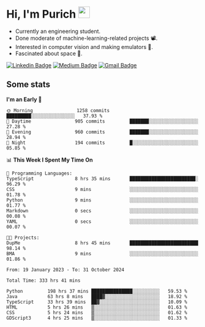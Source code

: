 <h1 align="left">Hi, I'm Purich
<img src="https://media.giphy.com/media/hvRJCLFzcasrR4ia7z/giphy.gif" width="30px"/></h1>

* Currently an engineering student.
* Done moderate of machine-learning-related projects :film_projector:.
* Interested in computer vision and making emulators :space_invader:.
* Fascinated about space :milky_way:.

[![Linkedin Badge](https://img.shields.io/badge/-Purich-blue?style=flat-square&logo=Linkedin&logoColor=white&link=https://www.linkedin.com/in/purich-siritip-16b3b3255/)](https://www.linkedin.com/in/purich-siritip-16b3b3255) [![Medium Badge](https://img.shields.io/badge/-@purich-gray?style=flat-square&labelColor=000000&logo=Medium&link=https://medium.com/@phuritsiritip)](https://medium.com/@phuritsiritip)
[![Gmail Badge](https://img.shields.io/badge/-mark.phurit@gmail.com-c14438?style=flat-square&logo=Gmail&logoColor=white&link=mailto:mark.phurit@gmail.com)](mailto:mark.phurit@gmail.com)

## Some stats

  
  <!--START_SECTION:waka-->
**I'm an Early 🐤** 

```text
🌞 Morning                1258 commits        █████████░░░░░░░░░░░░░░░░   37.93 % 
🌆 Daytime                905 commits         ███████░░░░░░░░░░░░░░░░░░   27.28 % 
🌃 Evening                960 commits         ███████░░░░░░░░░░░░░░░░░░   28.94 % 
🌙 Night                  194 commits         █░░░░░░░░░░░░░░░░░░░░░░░░   05.85 % 
```


📊 **This Week I Spent My Time On** 

```text
💬 Programming Languages: 
TypeScript               8 hrs 35 mins       ████████████████████████░   96.29 % 
CSS                      9 mins              ░░░░░░░░░░░░░░░░░░░░░░░░░   01.78 % 
Python                   9 mins              ░░░░░░░░░░░░░░░░░░░░░░░░░   01.77 % 
Markdown                 0 secs              ░░░░░░░░░░░░░░░░░░░░░░░░░   00.08 % 
YAML                     0 secs              ░░░░░░░░░░░░░░░░░░░░░░░░░   00.07 % 

🐱‍💻 Projects: 
DupMe                    8 hrs 45 mins       █████████████████████████   98.14 % 
BMA                      9 mins              ░░░░░░░░░░░░░░░░░░░░░░░░░   01.86 % 
```


<!--END_SECTION:waka-->

  <!--START_SECTION:waka-simple-->

```text
From: 19 January 2023 - To: 31 October 2024

Total Time: 333 hrs 41 mins

Python         198 hrs 37 mins ███████████████░░░░░░░░░░   59.53 %
Java           63 hrs 8 mins   ████▓░░░░░░░░░░░░░░░░░░░░   18.92 %
TypeScript     33 hrs 39 mins  ██▓░░░░░░░░░░░░░░░░░░░░░░   10.09 %
HTML           5 hrs 26 mins   ▒░░░░░░░░░░░░░░░░░░░░░░░░   01.63 %
CSS            5 hrs 24 mins   ▒░░░░░░░░░░░░░░░░░░░░░░░░   01.62 %
GDScript3      4 hrs 25 mins   ▒░░░░░░░░░░░░░░░░░░░░░░░░   01.33 %
```

<!--END_SECTION:waka-simple-->

  <!--![Anurag's GitHub stats](https://github-readme-stats.vercel.app/api?username=vikimark&show_icons=true&theme=gruvbox_light)-->
  
<!--
**vikimark/vikimark** is a ✨ _special_ ✨ repository because its `README.md` (this file) appears on your GitHub profile.

Here are some ideas to get you started:

- 🔭 I’m currently working on ...
- 🌱 I’m currently learning ...
- 👯 I’m looking to collaborate on ...
- 🤔 I’m looking for help with ...
- 💬 Ask me about ...
- 📫 How to reach me: ...
- 😄 Pronouns: ...
- ⚡ Fun fact: ...
-->
